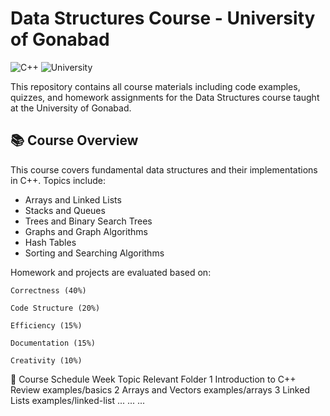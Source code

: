# Data Structures Course - University of Gonabad

![C++](https://img.shields.io/badge/Language-C%2B%2B-00599C?logo=c%2B%2B)
![University](https://img.shields.io/badge/University-Gonabad-8A2BE2)


This repository contains all course materials including code examples, quizzes, and homework assignments for the Data Structures course taught at the University of Gonabad.

## 📚 Course Overview

This course covers fundamental data structures and their implementations in C++. Topics include:

- Arrays and Linked Lists
- Stacks and Queues
- Trees and Binary Search Trees
- Graphs and Graph Algorithms
- Hash Tables
- Sorting and Searching Algorithms

Homework and projects are evaluated based on:

    Correctness (40%)

    Code Structure (20%)

    Efficiency (15%)

    Documentation (15%)

    Creativity (10%)

📅 Course Schedule
Week	Topic	Relevant Folder
1	Introduction to C++ Review	examples/basics
2	Arrays and Vectors	examples/arrays
3	Linked Lists	examples/linked-list
...	...	...
